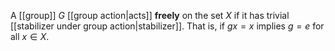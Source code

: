 A [[group]] $G$ [[group action|acts]] **freely** on the set $X$ if it has trivial [[stabilizer under group action|stabilizer]]. That is, if $gx=x$ implies $g=e$ for all $x\in X$.

